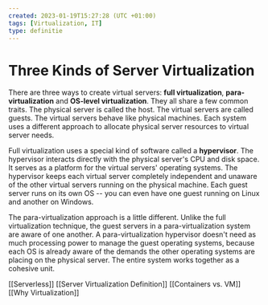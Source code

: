 ```yaml
---
created: 2023-01-19T15:27:28 (UTC +01:00)
tags: [Virtualization, IT]
type: definitie
--- 
```


# Three Kinds of Server Virtualization
There are three ways to create virtual servers: **full virtualization**, **para-virtualization** and **OS-level virtualization**. They all share a few common traits. The physical server is called the host. The virtual servers are called guests. The virtual servers behave like physical machines. Each system uses a different approach to allocate physical server resources to virtual server needs.

Full virtualization uses a special kind of software called a **hypervisor**. The hypervisor interacts directly with the physical server's CPU and disk space. It serves as a platform for the virtual servers' operating systems. The hypervisor keeps each virtual server completely independent and unaware of the other virtual servers running on the physical machine. Each guest server runs on its own OS -- you can even have one guest running on Linux and another on Windows.

The para-virtualization approach is a little different. Unlike the full virtualization technique, the guest servers in a para-virtualization system are aware of one another. A para-virtualization hypervisor doesn't need as much processing power to manage the guest operating systems, because each OS is already aware of the demands the other operating systems are placing on the physical server. The entire system works together as a cohesive unit.

[[Serverless]]
[[Server Virtualization Definition]]
[[Containers vs. VM]]
[[Why Virtualization]]
